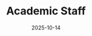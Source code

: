 ---
layout: default
modal-id: 3
title: Academic Staff
date: 2025-10-14
img: academic.png
alt: Academic Staff
project-date: October 2025
client: Academic
category: Research Integrity
description: |
  Scenarios for academic staff covering research integrity, supervision, and ethical leadership in higher education.
---